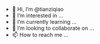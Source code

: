 - 👋 Hi, I’m @tianziqiao
- 👀 I’m interested in ...
- 🌱 I’m currently learning ...
- 💞️ I’m looking to collaborate on ...
- 📫 How to reach me ...

<!---
tianziqiao/tianziqiao is a ✨ special ✨ repository because its `README.md` (this file) appears on your GitHub profile.
You can click the Preview link to take a look at your changes.
--->
